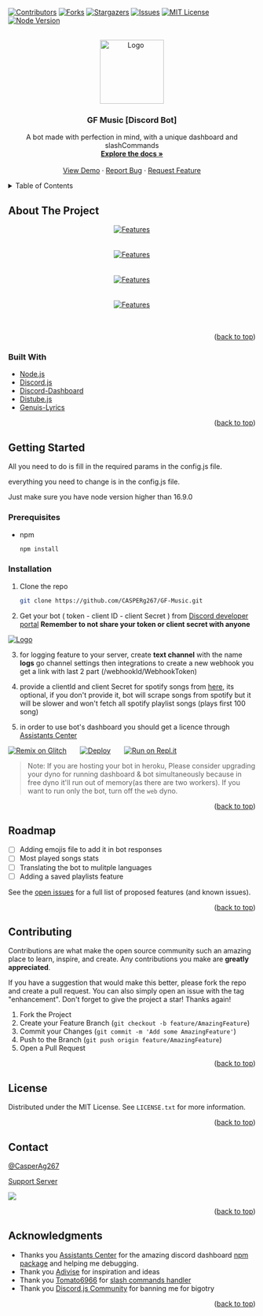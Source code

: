 <div id="top"></div>


[![Contributors][contributors-shield]][contributors-url]
[![Forks][forks-shield]][forks-url]
[![Stargazers][stars-shield]][stars-url]
[![Issues][issues-shield]][issues-url]
[![MIT License][license-shield]][license-url]
[![Node Version][node-lts]][node-url]


<!-- PROJECT LOGO -->
<br />
<div align="center">
  <a href="https://github.com/CASPERg267/GF-Music">
    <img src="https://cdn.discordapp.com/avatars/1000770158975000606/d164aab010ab3662a4cb731696d6d8cc.png" alt="Logo" width="130" height="130">
  </a>

<h3 align="center">GF Music [Discord Bot]</h3>

  <p align="center">
    A bot made with perfection in mind, with a unique dashboard and slashCommands
    <br />
    <a href="https://github.com/CASPERg267/GF-Music"><strong>Explore the docs »</strong></a>
    <br />
    <br />
    <a href="https://github.com/CASPERg267/GF-Music">View Demo</a>
    ·
    <a href="https://github.com/CASPERg267/GF-Music/issues">Report Bug</a>
    ·
    <a href="https://github.com/CASPERg267/GF-Music/issues">Request Feature</a>
  </p>
</div>



<!-- TABLE OF CONTENTS -->
<details>
  <summary>Table of Contents</summary>
  <ol>
    <li>
      <a href="#about-the-project">About The Project</a>
      <ul>
        <li><a href="#built-with">Built With</a></li>
      </ul>
    </li>
    <li>
      <a href="#getting-started">Getting Started</a>
      <ul>
        <li><a href="#prerequisites">Prerequisites</a></li>
        <li><a href="#installation">Installation</a></li>
      </ul>
    </li>
    <li><a href="#roadmap">Roadmap</a></li>
    <li><a href="#contributing">Contributing</a></li>
    <li><a href="#license">License</a></li>
    <li><a href="#contact">Contact</a></li>
    <li><a href="#acknowledgments">Acknowledgments</a></li>
  </ol>
</details>



<!-- ABOUT THE PROJECT -->
## About The Project

<div align="center">
  <a href="https://github.com/CASPERg267/GF-Music">
    <img src="https://i.variable-hosting.com/lGpv" alt="Features">
  </a>
  </div>
  <br>
  <br>
  <div align="center">
  <a href="https://github.com/CASPERg267/GF-Music">
    <img src="https://i.variable-hosting.com/YcmV" alt="Features">
  </a>
  </div>
  <br>
  <br>
  <div align="center">
  <a href="https://github.com/CASPERg267/GF-Music">
    <img src="https://i.variable-hosting.com/iB9z" alt="Features">
  </a>
  </div>
  <br>
  <br>
  <div align="center">
  <a href="https://github.com/CASPERg267/GF-Music">
    <img src="https://i.variable-hosting.com/bQt2" alt="Features">
  </a>
  </div>
  <br>
  <br>

<p align="right">(<a href="#top">back to top</a>)</p>



### Built With

* [Node.js](https://nodejs.org/)
* [Discord.js](https://discord.js.org/)
* [Discord-Dashboard](https://github.com/Assistants-Center/Discord-Dashboard)
* [Distube.js](https://distube.js.org/)
* [Genuis-Lyrics](https://www.npmjs.com/package/genius-lyrics)

<p align="right">(<a href="#top">back to top</a>)</p>



<!-- GETTING STARTED -->
## Getting Started

All you need to do is fill in the required params in the config.js file.

everything you need to change is in the config.js file.

Just make sure you have node version higher than 16.9.0

### Prerequisites


* npm
  ```sh
  npm install
  ```

### Installation

1. Clone the repo
   ```sh
   git clone https://github.com/CASPERg267/GF-Music.git
   ```

2. Get your bot ( token - client ID - client Secret ) from [Discord developer portal](https://discord.com/developers/applications/) **Remember to not share your token or client secret with anyone**
<div align="left">
  <a href="https://discord.com/developers/applications/">
    <img src="https://share.gfstatus.xyz/Gu2Ssc" alt="Logo">
  </a>
  </div>

3. for logging feature to your server, create **text channel** with the name **logs** go channel settings then integrations to create a new webhook you get a link with last 2 part (/webhookId/WebhookToken)

4. provide a clientId and client Secret for spotify songs from [here](https://developer.spotify.com/dashboard/applications/), its optional, if you don't provide it, bot will scrape songs from spotify but it will be slower and won't fetch all spotify playlist songs (plays first 100 song)

5. in order to use bot's dashboard you should get a licence through [Assistants Center](https://assistantscenter.com/licenses/opensource)

 [![Remix on Glitch](https://cdn.glitch.com/2703baf2-b643-4da7-ab91-7ee2a2d00b5b%2Fremix-button.svg)](https://glitch.com/edit/#!/import/github/CASPERg267/GF-Music)&nbsp;&nbsp;&nbsp;&nbsp;&nbsp;&nbsp;
[![Deploy](https://www.herokucdn.com/deploy/button.svg)](https://heroku.com/deploy?template=https://github.com/CASPERg267/GF-Music)&nbsp;&nbsp;&nbsp;&nbsp;&nbsp;&nbsp;
[![Run on Repl.it](https://repl.it/badge/github/CASPERg267/GF-Music)](https://repl.it/github/CASPERg267/GF-Music)
> Note: If you are hosting your bot in heroku, Please consider upgrading your dyno for running dashboard & bot simultaneously because in free dyno it'll run out of memory(as there are two workers). If you want to run only the bot, turn off the `web` dyno.

<p align="right">(<a href="#top">back to top</a>)</p>


<!-- ROADMAP -->
## Roadmap

- [ ] Adding emojis file to add it in bot responses
- [ ] Most played songs stats
- [ ] Translating the bot to mulitple languages
- [ ] Adding a saved playlists feature

See the [open issues](https://github.com/CASPERg267/GF-Music/issues) for a full list of proposed features (and known issues).

<p align="right">(<a href="#top">back to top</a>)</p>



<!-- CONTRIBUTING -->
## Contributing

Contributions are what make the open source community such an amazing place to learn, inspire, and create. Any contributions you make are **greatly appreciated**.

If you have a suggestion that would make this better, please fork the repo and create a pull request. You can also simply open an issue with the tag "enhancement".
Don't forget to give the project a star! Thanks again!

1. Fork the Project
2. Create your Feature Branch (`git checkout -b feature/AmazingFeature`)
3. Commit your Changes (`git commit -m 'Add some AmazingFeature'`)
4. Push to the Branch (`git push origin feature/AmazingFeature`)
5. Open a Pull Request

<p align="right">(<a href="#top">back to top</a>)</p>



<!-- LICENSE -->
## License

Distributed under the MIT License. See `LICENSE.txt` for more information.

<p align="right">(<a href="#top">back to top</a>)</p>



<!-- CONTACT -->
## Contact

[@CasperAg267](https://twitter.com/CasperAg267)

[Support Server](https://discord.gg/DFtRG4eAan)

<a href="https://www.buymeacoffee.com/GFbots"><img src="https://img.buymeacoffee.com/button-api/?text=Buy me a coffee&emoji=&slug=GFbots&button_colour=FFDD00&font_colour=000000&font_family=Cookie&outline_colour=000000&coffee_colour=ffffff" /></a>

<p align="right">(<a href="#top">back to top</a>)</p>



<!-- ACKNOWLEDGMENTS -->
## Acknowledgments

* Thanks you [Assistants Center](https://github.com/Assistants-Center) for the amazing discord dashboard [npm package](https://www.npmjs.com/package/discord-dashboard) and helping me debugging.
* Thank you [Adivise](https://github.com/Adivise) for inspiration and ideas
* Thank you [Tomato6966](https://github.com/Tomato6966) for [slash commands handler](https://github.com/Tomato6966/Discord-js-handler-slash-Commands)
* Thank you [Discord.js Community](https://discord.gg/djs) for banning me for bigotry
<p align="right">(<a href="#top">back to top</a>)</p>



<!-- MARKDOWN LINKS & IMAGES -->
<!-- https://www.markdownguide.org/basic-syntax/#reference-style-links -->
[contributors-shield]: https://img.shields.io/github/contributors/CASPERg267/GF-Music.svg?style=for-the-badge
[contributors-url]: https://github.com/CASPERg267/GF-Music/graphs/contributors
[forks-shield]: https://img.shields.io/github/forks/CASPERg267/GF-Music.svg?style=for-the-badge
[forks-url]: https://github.com/CASPERg267/GF-Music/network/members
[stars-shield]: https://img.shields.io/github/stars/CASPERg267/GF-Music.svg?style=for-the-badge
[stars-url]: https://github.com/CASPERg267/GF-Music/stargazers
[issues-shield]: https://img.shields.io/github/issues/CASPERg267/GF-Music.svg?style=for-the-badge
[issues-url]: https://github.com/CASPERg267/GF-Music/issues
[license-shield]: https://img.shields.io/github/license/CASPERg267/GF-Music.svg?style=for-the-badge
[license-url]: https://github.com/CASPERg267/GF-Music/blob/master/LICENSE.txt
[linkedin-shield]: https://img.shields.io/badge/-LinkedIn-black.svg?style=for-the-badge&logo=linkedin&colorB=555
[product-screenshot]: images/screenshot.png
[Next.js]: https://img.shields.io/badge/next.js-000000?style=for-the-badge&logo=nextdotjs&logoColor=white
[Next-url]: https://nextjs.org/
[React.js]: https://img.shields.io/badge/React-20232A?style=for-the-badge&logo=react&logoColor=61DAFB
[React-url]: https://reactjs.org/
[Vue.js]: https://img.shields.io/badge/Vue.js-35495E?style=for-the-badge&logo=vuedotjs&logoColor=4FC08D
[Vue-url]: https://vuejs.org/
[Angular.io]: https://img.shields.io/badge/Angular-DD0031?style=for-the-badge&logo=angular&logoColor=white
[Angular-url]: https://angular.io/
[Svelte.dev]: https://img.shields.io/badge/Svelte-4A4A55?style=for-the-badge&logo=svelte&logoColor=FF3E00
[Svelte-url]: https://svelte.dev/
[Laravel.com]: https://img.shields.io/badge/Laravel-FF2D20?style=for-the-badge&logo=laravel&logoColor=white
[Laravel-url]: https://laravel.com
[Bootstrap.com]: https://img.shields.io/badge/Bootstrap-563D7C?style=for-the-badge&logo=bootstrap&logoColor=white
[Bootstrap-url]: https://getbootstrap.com
[JQuery.com]: https://img.shields.io/badge/jQuery-0769AD?style=for-the-badge&logo=jquery&logoColor=white
[JQuery-url]: https://jquery.com
[node-lts]: https://img.shields.io/node/v-lts/discord.js.svg?style=for-the-badge&logo=node&logoColor=white
[node-url]: https://nodejs.org/en/
